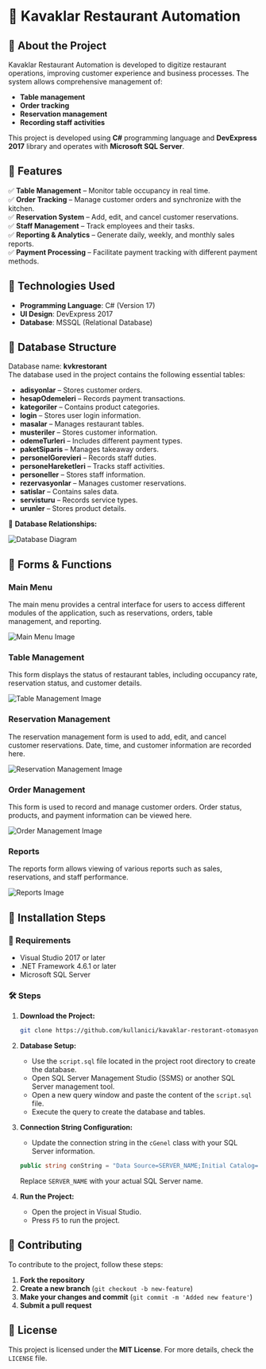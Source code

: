 # 🏨 Kavaklar Restaurant Automation

## 📌 About the Project
Kavaklar Restaurant Automation is developed to digitize restaurant operations, improving customer experience and business processes. The system allows comprehensive management of:
- **Table management**
- **Order tracking**
- **Reservation management**
- **Recording staff activities**

This project is developed using **C#** programming language and **DevExpress 2017** library and operates with **Microsoft SQL Server**.

## 🎯 Features
✅ **Table Management** – Monitor table occupancy in real time.  
✅ **Order Tracking** – Manage customer orders and synchronize with the kitchen.  
✅ **Reservation System** – Add, edit, and cancel customer reservations.  
✅ **Staff Management** – Track employees and their tasks.  
✅ **Reporting & Analytics** – Generate daily, weekly, and monthly sales reports.  
✅ **Payment Processing** – Facilitate payment tracking with different payment methods.  

## 🔧 Technologies Used

- **Programming Language**: C# (Version 17)
- **UI Design**: DevExpress 2017
- **Database**: MSSQL (Relational Database)

## 💾 Database Structure

Database name: **kvkrestorant**  
The database used in the project contains the following essential tables:

- **adisyonlar** – Stores customer orders.
- **hesapOdemeleri** – Records payment transactions.
- **kategoriler** – Contains product categories.
- **login** – Stores user login information.
- **masalar** – Manages restaurant tables.
- **musteriler** – Stores customer information.
- **odemeTurleri** – Includes different payment types.
- **paketSiparis** – Manages takeaway orders.
- **personeIGorevieri** – Records staff duties.
- **personeHareketleri** – Tracks staff activities.
- **personeller** – Stores staff information.
- **rezervasyonlar** – Manages customer reservations.
- **satislar** – Contains sales data.
- **servisturu** – Records service types.
- **urunler** – Stores product details.

📌 **Database Relationships:**  

![Database Diagram](path_to_diagram_image.png)

## 🎨 Forms & Functions

### Main Menu

The main menu provides a central interface for users to access different modules of the application, such as reservations, orders, table management, and reporting.

![Main Menu Image](resimler/ana_menu.png)

### Table Management

This form displays the status of restaurant tables, including occupancy rate, reservation status, and customer details.

![Table Management Image](resimler/masa_yonetimi.png)

### Reservation Management

The reservation management form is used to add, edit, and cancel customer reservations. Date, time, and customer information are recorded here.

![Reservation Management Image](resimler/rezervasyon_yonetimi.png)

### Order Management

This form is used to record and manage customer orders. Order status, products, and payment information can be viewed here.

![Order Management Image](resimler/siparis_yonetimi.png)

### Reports

The reports form allows viewing of various reports such as sales, reservations, and staff performance.

![Reports Image](resimler/raporlar.png)

## 🚀 Installation Steps

### 📌 Requirements

- Visual Studio 2017 or later
- .NET Framework 4.6.1 or later
- Microsoft SQL Server

### 🛠️ Steps

1. **Download the Project:**  
   ```sh
   git clone https://github.com/kullanici/kavaklar-restorant-otomasyonu.git
   ```

2. **Database Setup:**
   - Use the `script.sql` file located in the project root directory to create the database.
   - Open SQL Server Management Studio (SSMS) or another SQL Server management tool.
   - Open a new query window and paste the content of the `script.sql` file.
   - Execute the query to create the database and tables.

3. **Connection String Configuration:**
   - Update the connection string in the `cGenel` class with your SQL Server information.
   ```csharp
   public string conString = "Data Source=SERVER_NAME;Initial Catalog=kvkrestorant;Integrated Security=True";
   ```
   Replace `SERVER_NAME` with your actual SQL Server name.
      
4. **Run the Project:**  
   - Open the project in Visual Studio.
   - Press `F5` to run the project.

## 🤝 Contributing

To contribute to the project, follow these steps:

1. **Fork the repository**
2. **Create a new branch** (`git checkout -b new-feature`)
3. **Make your changes and commit** (`git commit -m 'Added new feature'`)
4. **Submit a pull request**

## 📜 License

This project is licensed under the **MIT License**. For more details, check the `LICENSE` file.
